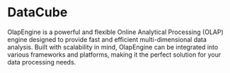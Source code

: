 # DataCube
OlapEngine is a powerful and flexible Online Analytical Processing (OLAP) engine designed to provide fast and efficient multi-dimensional data analysis. Built with scalability in mind, OlapEngine can be integrated into various frameworks and platforms, making it the perfect solution for your data processing needs.
